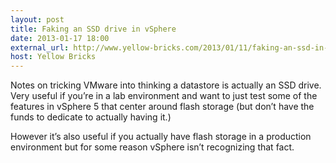 ```yaml
---
layout: post
title: Faking an SSD drive in vSphere
date: 2013-01-17 18:00
external_url: http://www.yellow-bricks.com/2013/01/11/faking-an-ssd-in-your-virtualized-vsphere-lab/
host: Yellow Bricks
---
```


Notes on tricking VMware into thinking a datastore is actually an SSD drive. Very useful if you’re in a lab environment and want to just test some of the features in vSphere 5 that center around flash storage (but don’t have the funds to dedicate to actually having it.)

However it’s also useful if you actually have flash storage in a production environment but for some reason vSphere isn’t recognizing that fact.
